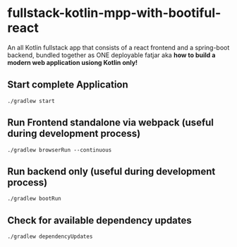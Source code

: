 # fullstack-kotlin-mpp-with-bootiful-react
An all Kotlin fullstack app that consists of a react frontend and a spring-boot backend, bundled together as ONE deployable fatjar aka
**how to build a modern web application usiong Kotlin only!**

## Start complete Application
```shell script
./gradlew start
```

## Run Frontend standalone via webpack (useful during development process)
```shell script
./gradlew browserRun --continuous
```

## Run backend only (useful during development process)
```shell script
./gradlew bootRun
```

## Check for available dependency updates
```shell script
./gradlew dependencyUpdates
```